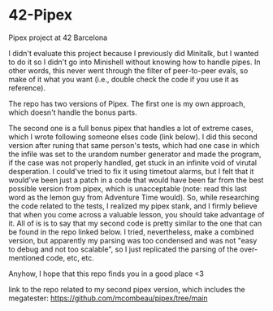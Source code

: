 # 42-Pipex
Pipex project at 42 Barcelona

I didn't evaluate this project because I previously did Minitalk, but I wanted to do it so I didn't go into Minishell without knowing how to handle pipes. In other words, this never went through the filter of peer-to-peer evals, so make of it what you want (i.e., double check the code if you use it as reference).

The repo has two versions of Pipex. The first one is my own approach, which doesn't handle the bonus parts. 

The second one is a full bonus pipex that handles a lot of extreme cases, which I wrote following someone elses code (link below). I did this second version after runing that same person's tests, which had one case in which the infile was set to the urandom number generator and made the program, if the case was not properly handled, get stuck in an infinite void of virutal desperation. I could've tried to fix it using timetout alarms, but I felt that it would've been just a patch in a code that would have been far from the best possible version from pipex, which is unacceptable (note: read this last word as the lemon guy from Adventure Time would). So, while researching the code related to the tests, I realized my pipex stank, and I firmly believe that when you come across a valuable lesson, you should take advantage of it. All of is is to say that my second code is pretty similar to the one that can be found in the repo linked below. I tried, nevertheless, make a combined version, but apparently my parsing was too condensed and was not "easy to debug and not too scalable", so I just replicated the parsing of the over-mentioned code, etc, etc.

Anyhow, I hope that this repo finds you in a good place <3

link to the repo related to my second pipex version, which includes the megatester: https://github.com/mcombeau/pipex/tree/main
